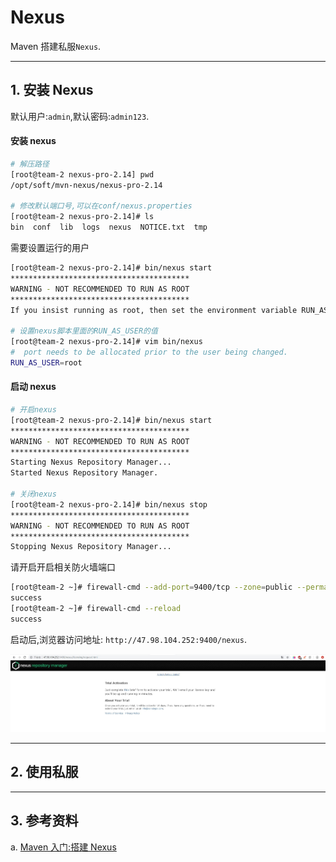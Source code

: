 # Nexus

Maven 搭建私服`Nexus`.

---

## 1. 安装 Nexus

默认用户:`admin`,默认密码:`admin123`.

#### 安装 nexus

```sh
# 解压路径
[root@team-2 nexus-pro-2.14] pwd
/opt/soft/mvn-nexus/nexus-pro-2.14

# 修改默认端口号,可以在conf/nexus.properties
[root@team-2 nexus-pro-2.14]# ls
bin  conf  lib  logs  nexus  NOTICE.txt  tmp
```

需要设置运行的用户

```sh
[root@team-2 nexus-pro-2.14]# bin/nexus start
****************************************
WARNING - NOT RECOMMENDED TO RUN AS ROOT
****************************************
If you insist running as root, then set the environment variable RUN_AS_USER=root before running this script.

# 设置nexus脚本里面的RUN_AS_USER的值
[root@team-2 nexus-pro-2.14]# vim bin/nexus
#  port needs to be allocated prior to the user being changed.
RUN_AS_USER=root
```

#### 启动 nexus

```sh
# 开启nexus
[root@team-2 nexus-pro-2.14]# bin/nexus start
****************************************
WARNING - NOT RECOMMENDED TO RUN AS ROOT
****************************************
Starting Nexus Repository Manager...
Started Nexus Repository Manager.

# 关闭nexus
[root@team-2 nexus-pro-2.14]# bin/nexus stop
****************************************
WARNING - NOT RECOMMENDED TO RUN AS ROOT
****************************************
Stopping Nexus Repository Manager...
```

请开启开启相关防火墙端口

```sh
[root@team-2 ~]# firewall-cmd --add-port=9400/tcp --zone=public --permanent
success
[root@team-2 ~]# firewall-cmd --reload
success
```

启动后,浏览器访问地址: `http://47.98.104.252:9400/nexus`.

![](imgs/mvn-nexus-home.jpg)

---

## 2. 使用私服

---

## 3. 参考资料

a. [Maven 入门:搭建 Nexus](https://www.cnblogs.com/huangwentian/p/9182819.html)
